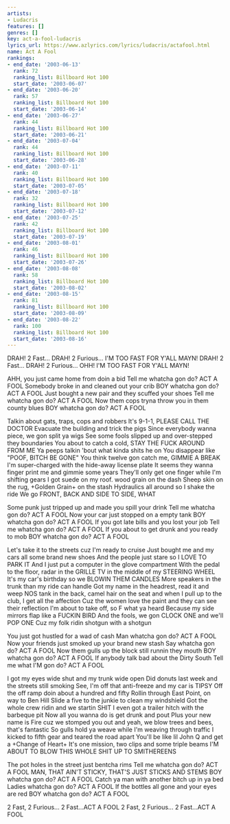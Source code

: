 ```yaml
---
artists:
- Ludacris
features: []
genres: []
key: act-a-fool-ludacris
lyrics_url: https://www.azlyrics.com/lyrics/ludacris/actafool.html
name: Act A Fool
rankings:
- end_date: '2003-06-13'
  rank: 72
  ranking_list: Billboard Hot 100
  start_date: '2003-06-07'
- end_date: '2003-06-20'
  rank: 57
  ranking_list: Billboard Hot 100
  start_date: '2003-06-14'
- end_date: '2003-06-27'
  rank: 44
  ranking_list: Billboard Hot 100
  start_date: '2003-06-21'
- end_date: '2003-07-04'
  rank: 44
  ranking_list: Billboard Hot 100
  start_date: '2003-06-28'
- end_date: '2003-07-11'
  rank: 40
  ranking_list: Billboard Hot 100
  start_date: '2003-07-05'
- end_date: '2003-07-18'
  rank: 32
  ranking_list: Billboard Hot 100
  start_date: '2003-07-12'
- end_date: '2003-07-25'
  rank: 42
  ranking_list: Billboard Hot 100
  start_date: '2003-07-19'
- end_date: '2003-08-01'
  rank: 46
  ranking_list: Billboard Hot 100
  start_date: '2003-07-26'
- end_date: '2003-08-08'
  rank: 58
  ranking_list: Billboard Hot 100
  start_date: '2003-08-02'
- end_date: '2003-08-15'
  rank: 81
  ranking_list: Billboard Hot 100
  start_date: '2003-08-09'
- end_date: '2003-08-22'
  rank: 100
  ranking_list: Billboard Hot 100
  start_date: '2003-08-16'
---
```



DRAH! 2 Fast...
DRAH! 2 Furious...
I'M TOO FAST FOR Y'ALL MAYN!
DRAH! 2 Fast...
DRAH! 2 Furious...
OHH! I'M TOO FAST FOR Y'ALL MAYN!


AHH, you just came home from doin a bid
Tell me whatcha gon do? ACT A FOOL
Somebody broke in and cleaned out your crib
BOY whatcha gon do? ACT A FOOL
Just bought a new pair and they scuffed your shoes
Tell me whatcha gon do? ACT A FOOL
Now them cops tryna throw you in them county blues
BOY whatcha gon do? ACT A FOOL


Talkin about gats, traps, cops and robbers
It's 9-1-1, PLEASE CALL THE DOCTOR
Evacuate the building and trick the pigs
Since everybody wanna piece, we gon split ya wigs
See some fools slipped up and over-stepped they boundaries
You about to catch a cold, STAY THE FUCK AROUND FROM ME
Ya peeps talkin 'bout what kinda shits he on
You disappear like "POOF, BITCH BE GONE"
You think twelve gon catch me, GIMMIE A BREAK
I'm super-charged with the hide-away license plate
It seems they wanna finger print me and gimmie some years
They'll only get one finger while I'm shifting gears
I got suede on my roof. wood grain on the dash
Sheep skin on the rug, +Golden Grain+ on the stash
Hydraulics all around so I shake the ride
We go FRONT, BACK AND SIDE TO SIDE, WHAT


Some punk just tripped up and made you spill your drink
Tell me whatcha gon do? ACT A FOOL
Now your car just stopped on a empty tank
BOY whatcha gon do? ACT A FOOL
If you got late bills and you lost your job
Tell me whatcha gon do? ACT A FOOL
If you about to get drunk and you ready to mob
BOY whatcha gon do? ACT A FOOL


Let's take it to the streets cuz I'm ready to cruise
Just bought me and my cars all some brand new shoes
And the people just stare so I LOVE TO PARK IT
And I just put a computer in the glove compartment
With the pedal to the floor, radar in the GRILLE
TV in the middle of my STEERING WHEEL
It's my car's birthday so we BLOWIN THEM CANDLES
More speakers in the trunk than my ride can handle
Got my name in the headrest, read it and weep
NOS tank in the back, camel hair on the seat
and when I pull up to the club, I get all the affection
Cuz the women love the paint and they can see their reflection
I'm about to take off, so F what ya heard
Because my side mirrors flap like a FUCKIN BIRD
And the fools, we gon CLOCK ONE and we'll POP ONE
Cuz my folk ridin shotgun with a shotgun


You just got hustled for a wad of cash
Man whatcha gon do? ACT A FOOL
Now your friends just smoked up your brand new stash
Say whatcha gon do? ACT A FOOL
Now them gulls up the block still runnin they mouth
BOY whatcha gon do? ACT A FOOL
If anybody talk bad about the Dirty South
Tell me what I'M gon do? ACT A FOOL


I got my eyes wide shut and my trunk wide open
Did donuts last week and the streets still smoking
See, I'm off that anti-freeze and my car is TIPSY
Off the off ramp doin about a hundred and fifty
Rollin through East Point, on way to Ben Hill
Slide a five to the junkie to clean my windshield
Got the whole crew ridin and we startin SHIT
I even got a trailer hitch with the barbeque pit
Now all you wanna do is get drunk and pout
Plus your new name is Fire cuz we stomped you out
and yeah, we blow trees and bees, that's fantastic
So gulls hold ya weave while I'm weaving through traffic
I kicked to fifth gear and teared the road apart
You'll be like lil John Q and get a +Change of Heart+
It's one mission, two clips and some triple beams
I'M ABOUT TO BLOW THIS WHOLE SHIT UP TO SMITHEREENS


The pot holes in the street just bentcha rims
Tell me whatcha gon do? ACT A FOOL
MAN, THAT AIN'T STICKY, THAT'S JUST STICKS AND STEMS
BOY whatcha gon do? ACT A FOOL
Catch ya man with another bitch up in ya bed
Ladies whatcha gon do? ACT A FOOL
If the bottles all gone and your eyes are red
BOY whatcha gon do? ACT A FOOL


2 Fast, 2 Furious...
2 Fast...ACT A FOOL
2 Fast, 2 Furious...
2 Fast...ACT A FOOL



